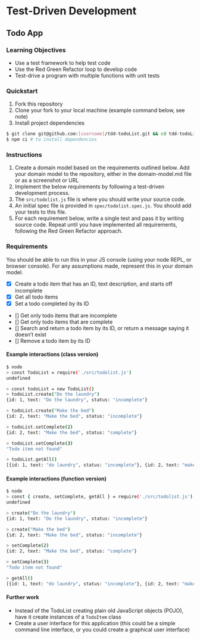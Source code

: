 # Test-Driven Development

## Todo App

### Learning Objectives
- Use a test framework to help test code
- Use the Red Green Refactor loop to develop code
- Test-drive a program with multiple functions with unit tests

### Quickstart
1. Fork this repository
2. Clone your fork to your local machine (example command below, see note)
3. Install project dependencies

```sh
$ git clone git@github.com:[username]/tdd-todoList.git && cd tdd-todoList
$ npm ci # to install dependencies
```

### Instructions
1. Create a domain model based on the requirements outlined below. Add your domain model to the repository, either in the domain-model.md file or as a screenshot or URL
2. Implement the below requirements by following a test-driven development process. 
3. The `src/todolist.js` file is where you should write your source code.
4. An initial spec file is provided in `spec/todolist.spec.js`. You should add your tests to this file.
5. For each requirement below, write a single test and pass it by writing source code. Repeat until you have implemented all requirements, following the Red Green Refactor approach.
 
### Requirements

You should be able to run this in your JS console (using your node REPL, or browser console). For any assumptions made, represent this in your domain model.

- [x] Create a todo item that has an ID, text description, and starts off incomplete
- [x] Get all todo items
- [x] Set a todo completed by its ID
- [] Get only todo items that are incomplete
- [] Get only todo items that are complete
- [] Search and return a todo item by its ID, or return a message saying it doesn’t exist
- [] Remove a todo item by its ID


#### Example interactions (class version)
```sh
$ node
> const TodoList = require('./src/todolist.js')
undefined

> const todoList = new TodoList()
> todoList.create("Do the laundry")
{id: 1, text: "Do the laundry", status: "incomplete"}

> todoList.create("Make the bed")
{id: 2, text: "Make the bed", status: "incomplete"}

> todoList.setComplete(2)
{id: 2, text: "Make the bed", status: "complete"}

> todoList.setComplete(3)
"Todo item not found"

> todoList.getAll()
[{id: 1, text: "do laundry", status: "incomplete"}, {id: 2, text: "make the bed", status: "complete"}]
```

#### Example interactions (function version)
```sh
$ node
> const { create, setComplete, getAll } = require('./src/todolist.js')
undefined

> create("Do the laundry")
{id: 1, text: "Do the laundry", status: "incomplete"}

> create("Make the bed")
{id: 2, text: "Make the bed", status: "incomplete"}

> setComplete(2)
{id: 2, text: "Make the bed", status: "complete"}

> setComplete(3)
"Todo item not found"

> getAll()
[{id: 1, text: "do laundry", status: "incomplete"}, {id: 2, text: "make the bed", status: "complete"}]
```

#### Further work

- Instead of the TodoList creating plain old JavaScript objects (POJO), have it create instances of a `TodoItem` class
- Create a user interface for this application (this could be a simple command line interface, or you could create a graphical user interface)
